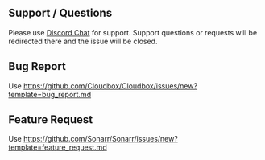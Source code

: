 <!--
Before opening a new issue, please ensure:
- You use Discord chat for support/questions.
- You search for existing bugs/feature requests.
- Remove extraneous template details.
- Do not prefix title with type of issue (Feature Request, Bug, etc.) The appropriate labels will be added during triage.
-->

## Support / Questions

Please use [Discord Chat](https://discord.io/cloudbox) for support. Support questions or requests will be redirected there and the issue will be closed.

## Bug Report

Use https://github.com/Cloudbox/Cloudbox/issues/new?template=bug_report.md

## Feature Request

Use https://github.com/Sonarr/Sonarr/issues/new?template=feature_request.md
